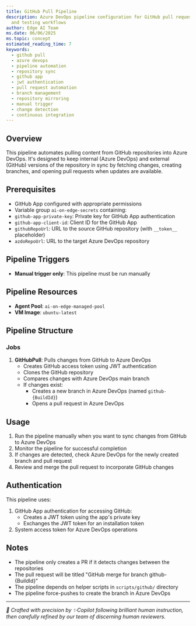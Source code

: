 ```yaml
---
title: GitHub Pull Pipeline
description: Azure DevOps pipeline configuration for GitHub pull request validation
  and testing workflows
author: Edge AI Team
ms.date: 06/06/2025
ms.topic: concept
estimated_reading_time: 7
keywords:
  - github pull
  - azure devops
  - pipeline automation
  - repository sync
  - github app
  - jwt authentication
  - pull request automation
  - branch management
  - repository mirroring
  - manual trigger
  - change detection
  - continuous integration
---
```

## Overview

This pipeline automates pulling content from GitHub repositories into Azure DevOps. It's designed to keep internal (Azure DevOps) and external (GitHub) versions of the repository in sync by fetching changes, creating branches, and opening pull requests when updates are available.

## Prerequisites

- GitHub App configured with appropriate permissions
- Variable group `ai-on-edge-secrets` containing:
- `github-app-private-key`: Private key for GitHub App authentication
- `github-app-client-id`: Client ID for the GitHub App
- `githubRepoUrl`: URL to the source GitHub repository (with `__token__` placeholder)
- `azdoRepoUrl`: URL to the target Azure DevOps repository

## Pipeline Triggers

- **Manual trigger only**: This pipeline must be run manually

## Pipeline Resources

- **Agent Pool**: `ai-on-edge-managed-pool`
- **VM Image**: `ubuntu-latest`

## Pipeline Structure

### Jobs

1. **GitHubPull**: Pulls changes from GitHub to Azure DevOps
   - Creates GitHub access token using JWT authentication
   - Clones the GitHub repository
   - Compares changes with Azure DevOps main branch
   - If changes exist:
     - Creates a new branch in Azure DevOps (named `github-{BuildId}`)
     - Opens a pull request in Azure DevOps

## Usage

1. Run the pipeline manually when you want to sync changes from GitHub to Azure DevOps
2. Monitor the pipeline for successful completion
3. If changes are detected, check Azure DevOps for the newly created branch and pull request
4. Review and merge the pull request to incorporate GitHub changes

## Authentication

This pipeline uses:

1. GitHub App authentication for accessing GitHub:
   - Creates a JWT token using the app's private key
   - Exchanges the JWT token for an installation token
2. System access token for Azure DevOps operations

## Notes

- The pipeline only creates a PR if it detects changes between the repositories
- The pull request will be titled "GitHub merge for branch github-{BuildId}"
- The pipeline depends on helper scripts in `scripts/github/` directory
- The pipeline force-pushes to create the branch in Azure DevOps

---

<!-- markdownlint-disable MD036 -->
*🤖 Crafted with precision by ✨Copilot following brilliant human instruction,
then carefully refined by our team of discerning human reviewers.*
<!-- markdownlint-enable MD036 -->

